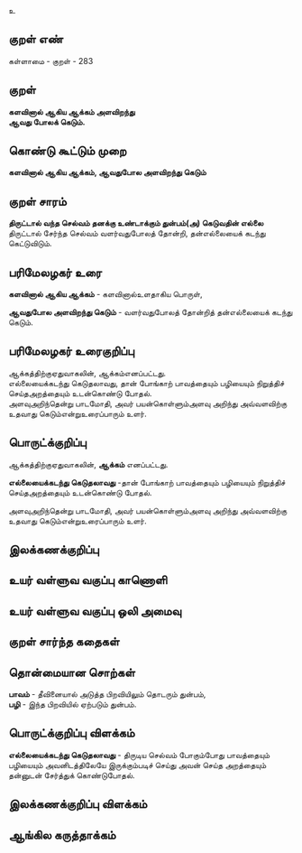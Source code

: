 உ

## குறள் எண் 

கள்ளாமை  - குறள் - 283  

## குறள் 

**களவினால் ஆகிய ஆக்கம் அளவிறந்து  
ஆவது போலக் கெடும்.**

## கொண்டு கூட்டும் முறை

**களவினால் ஆகிய ஆக்கம், ஆவதுபோல அளவிறந்து கெடும்**  

## குறள் சாரம் 

**திருட்டால் வந்த செல்வம் தனக்கு உண்டாக்கும் துன்பம்(அ) கெடுவதின் எல்லை**  
திருட்டால் சேர்ந்த செல்வம் வளர்வதுபோலத் தோன்றி, தன்எல்லையைக் கடந்து கெட்டுவிடும்.  

## பரிமேலழகர் உரை

**களவினால் ஆகிய ஆக்கம்** - களவினால்உளதாகிய பொருள்,   

**ஆவதுபோல அளவிறந்து கெடும்** - வளர்வதுபோலத் தோன்றித் தன்எல்லையைக் கடந்து கெடும்.  

## பரிமேலழகர் உரைகுறிப்பு   

ஆக்கத்திற்குஏதுவாகலின், ஆக்கம்எனப்பட்டது.   
எல்லையைக்கடந்து கெடுதலாவது, தான் போங்காற் பாவத்தையும் பழியையும் நிறுத்திச் செய்தஅறத்தையும் உடன்கொண்டு போதல்.  
அளவுஅறிந்தென்று பாடமோதி, அவர் பயன்கொள்ளும்அளவு அறிந்து அவ்வளவிற்கு உதவாது கெடும்என்றுஉரைப்பாரும் உளர்.  

## பொருட்க்குறிப்பு 

ஆக்கத்திற்குஏதுவாகலின், **ஆக்கம்** எனப்பட்டது.   

**எல்லையைக்கடந்து கெடுதலாவது** -தான் போங்காற் பாவத்தையும் பழியையும் நிறுத்திச் செய்தஅறத்தையும் உடன்கொண்டு போதல்.    

அளவுஅறிந்தென்று பாடமோதி, அவர் பயன்கொள்ளும்அளவு அறிந்து அவ்வளவிற்கு உதவாது கெடும்என்றுஉரைப்பாரும் உளர்.  

## இலக்கணக்குறிப்பு  


## உயர் வள்ளுவ வகுப்பு காணொளி


## உயர் வள்ளுவ வகுப்பு ஒலி அமைவு 

 
## குறள் சார்ந்த கதைகள் 


## தொன்மையான சொற்கள்

**பாவம்** - தீவினையால் அடுத்த பிறவியிலும் தொடரும் துன்பம்,  
**பழி** - இந்த பிறவியில் ஏற்படும் துன்பம்.  

## பொருட்க்குறிப்பு விளக்கம்

**எல்லையைக்கடந்து கெடுதலாவது** - திருடிய செல்வம் போகும்போது பாவத்தையும் பழியையும் அவனிடத்திலேயே இருக்கும்படிச் செய்து அவன் செய்த அறத்தையும் தன்னுடன் சேர்த்துக் கொண்டுபோதல்.  

## இலக்கணக்குறிப்பு விளக்கம்


## ஆங்கில கருத்தாக்கம் 


